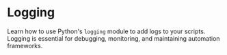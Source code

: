 # Logging

Learn how to use Python's `logging` module to add logs to your scripts. Logging is essential for debugging, monitoring, and maintaining automation frameworks.
